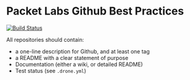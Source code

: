 # Packet Labs Github Best Practices

[![Build Status](https://cloud.drone.io/api/badges/jmarhee/github-repo-practices/status.svg)](https://cloud.drone.io/jmarhee/github-repo-practices)

All repositories should contain:

- a one-line description for Github, and at least one tag
- a README with a clear statement of purpose
- Documentation (either a wiki, or detailed README)
- Test status (see `.drone.yml`)

